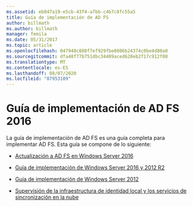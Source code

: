 ```yaml
---
ms.assetid: eb047a19-e5cb-43f4-a7bb-c4b7c8fc55a5
title: Guía de implementación de AD FS
author: billmath
ms.author: billmath
manager: femila
ms.date: 05/31/2017
ms.topic: article
ms.openlocfilehash: 047940c880f7ef929fbe0806b24374c0be4d80a0
ms.sourcegitcommit: dfa48f77b751dbc34409aced628eb2f17c912f08
ms.translationtype: MT
ms.contentlocale: es-ES
ms.lasthandoff: 08/07/2020
ms.locfileid: "87953109"
---
```

# <a name="ad-fs-2016-deployment-guide"></a>Guía de implementación de AD FS 2016


La guía de implementación de AD FS es una guía completa para implementar AD FS.  Esta guía se compone de lo siguiente:


* [Actualización a AD FS en Windows Server 2016](./upgrading-to-ad-fs-in-windows-server.md)

* [Guía de implementación de Windows Server 2016 y 2012 R2](Windows-Server-2012-R2-AD-FS-Deployment-Guide.md)

* [Guía de implementación de Windows Server 2012](Windows-Server-2012-AD-FS-Deployment-Guide.md)

* [Supervisión de la infraestructura de identidad local y los servicios de sincronización en la nube](/azure/active-directory/hybrid/whatis-hybrid-identity)

